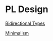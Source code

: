 # PL Design

[Bidirectional Types](https://davidchristiansen.dk/tutorials/bidirectional.pdf)

[Minimalism](https://pointersgonewild.com/2022/05/23/minimalism-in-programming-language-design/)